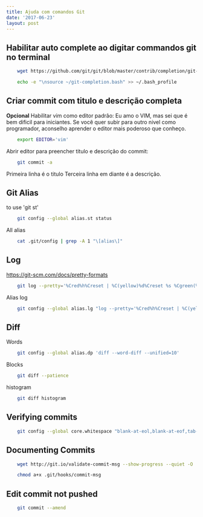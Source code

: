 ```yaml
---
title: Ajuda com comandos Git
date: '2017-06-23'
layout: post
---
```


## Habilitar auto complete ao digitar commandos git no terminal

```bash
    wget https://github.com/git/git/blob/master/contrib/completion/git-completion.bash --quiet --show-progress -O ~/git-completion.bash
```

```bash
    echo -e "\nsource ~/git-completion.bash" >> ~/.bash_profile
```

## Criar commit com titulo e descrição completa
**Opcional** Habilitar vim como editor padrão:
    Eu amo o VIM, mas sei que é bem dificil para iniciantes.
    Se você quer subir para outro nivel como programador, aconselho aprender o editor mais poderoso que conheço.
```bash
    export EDITOR='vim'
```

Abrir editor para preencher titulo e descrição do commit:
```bash
    git commit -a
```
Primeira linha é o titulo
Terceira linha em diante é a descrição.


## Git Alias
to use 'git st'
```bash
    git config --global alias.st status
```

All alias
```bash
    cat .git/config | grep -A 1 "\[alias\]"
```

## Log
https://git-scm.com/docs/pretty-formats
```bash
    git log --pretty='%Cred%h%Creset | %C(yellow)%d%Creset %s %Cgreen(%cr)%Creset %C(cyan)[%an]%Creset' --graph --all
```
Alias log
```bash
    git config --global alias.lg "log --pretty='%Cred%h%Creset | %C(yellow)%d%Creset %s %Cgreen(%cr)%Creset %C(cyan)[%an]%Creset' --graph --all"
```

## Diff
Words
```bash
    git config --global alias.dp 'diff --word-diff --unified=10'
```

Blocks
```bash
    git diff --patience
```

histogram
```bash
    git diff histogram
```

## Verifying commits

```bash
    git config --global core.whitespace "blank-at-eol,blank-at-eof,tab-in-indent"
```

## Documenting Commits
```bash
    wget http://git.io/validate-commit-msg --show-progress --quiet -O .git/hooks/commit-msg
```
```bash
    chmod a+x .git/hooks/commit-msg
```

## Edit commit not pushed
```bash
    git commit --amend
```
